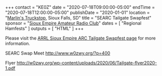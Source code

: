 +++
contact = "KE0Z"
date = "2020-07-18T09:00:00-05:00"
endTime =  "2020-07-18T12:00:00-05:00"
publishDate = "2020-01-01"
location = "[Marlin's Truckstop](https://www.google.com/maps/@43.461356,-96.794278,16z?hl=en-US), Sioux Falls, SD"
title = "SEARC Tailgate Swapfest"
sponsor = "[Sioux Empire Amateur Radio Club](http://www.w0zwy.org/)"
dates = [ "Regional Hamfests" ]
outputs = [ "HTML" ]
+++

Please visit the [ARRL Sioux Empire ARC Tailgate Swapfest page](http://www.arrl.org/hamfests/sioux-empire-arc-tailgate-swapfest-1)
for more information.

SEARC Swap Meet http://www.w0zwy.org/?p=400

Flyer http://w0zwy.org/wp-content/uploads/2020/06/Tailgate-flyer2020-1.pdf
